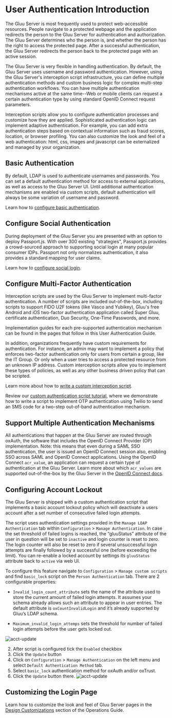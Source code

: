 # User Authentication Introduction

The Gluu Server is most frequently used to protect web-accessible resources. People navigate to a protected webpage and the application redirects the person to the Gluu Server for authentication and authorization. The Gluu Server determines who the person is, and whether the person has the right to access the protected page. After a successful authentication, the Gluu Server redirects the person back to the protected page with an active session.

The Gluu Server is very flexible in handling authentication. By default, the Gluu Server uses username and password authentication. However, using the Gluu Server's interception script infrastructure, you can define multiple authentication methods and custom business logic for complex multi-step authentication workflows. You can have multiple authentication mechanisms active at the same time--Web or mobile clients can request a certain authentication type by using standard OpenID Connect request parameters. 

Interception scripts allow you to configure authentication processes and customize how they are applied. Sophisticated authentication logic can implement adaptive authentication. For example, you can add extra authentication steps based on contextual information such as fraud scores, location, or browser profiling. You can also customize the look and feel of a web authentication: html, css, images and javascript can be externalized and managed by your organization.

## Basic Authentication

By default, LDAP is used to authenticate usernames and passwords. 
You can set a default authentication method for access to external applications, 
as well as access to the Gluu Server UI. Until additional authentication mechanisms 
are enabled via custom scripts, default authentication will always be some 
variation of username and password. 

Learn how to [configure basic authentication](./basic.md).

## Configure Social Authentication

During deployment of the Gluu Server you are presented with an option to deploy Passport.js. With over 300 existing "strategies", Passport.js provides a crowd-sourced approach to supporting social login at many popular consumer IDPs. Passport not only normalizes authentication, it also provides a standard mapping for user claims.

Learn how to [configure social login](./passport.md). 

## Configure Multi-Factor Authentication

Interception scripts are used by the Gluu Server to implement multi-factor authentication. A number of scripts are included out-of-the-box, including scripts to support FIDO U2F tokens (like Vasco and Yubikey), Gluu's free Android and iOS two-factor authentication application called Super Gluu, certificate authentication, Duo Security, One-Time Passwords, and more. 

Implementation guides for each pre-supported authentication mechanism can be found in the pages that follow in this User Authentication Guide.

In addition, organizations frequently have custom requirements for authentication. For instance, an admin may want to implement a policy that enforces two-factor authentication only for users from certain a group, like the IT Group. Or only when a user tries to access a protected resource from an unknown IP address. Custom interception scripts allow you to implement these types of policies, as well as any other business driven policy that can be scripted. 

Learn more about how to [write a custom interception script](../admin-guide//custom-script.md).

Review our [custom authentication script tutorial](./customauthn.md), where we demonstrate how to write a script to implement OTP authentication using Twilio to send an SMS code for a two-step out-of-band authentication mechanism. 

##  Support Multiple Authentication Mechanisms

All authentications that happen at the Gluu Server are routed through oxAuth, the software that includes the OpenID Connect Provider (OP) implementation. Note: this means that even during a SAML SSO authentication, the user is issued an OpenID Connect session also, enabling SSO across SAML and OpenID Connect applications. Using the OpenID Connect `acr_value`, an application can request a certain type of authentication at the Gluu Server. Learn more about which `acr_values` are supported out-of-the-box by the Gluu Server in the [OpenID Connect docs](../admin-guide/openid-connect.md/#multi-factor-authentication-for-clients).

## Configuring Account Lockout

The Gluu Server is shipped with a custom authentication script that implements a 
basic account lockout policy which will deactivate a users account 
after a set number of consecutive failed login attempts.

The script uses authentication settings provided in the `Manage LDAP Authentication` tab within `Configuration` > `Manage Authentication`. In case the set threshold of failed logins is reached, the “gluuStatus” attribute of the user in question will be set to `inactive` and login counter is reset to zero. The login counter will also be reset to zero if several unsuccessful login attempts are finally followed by a successful one (before exceeding the limit). You can re-enable a locked account by settings 
its `gluuStatus` attribute back to `active` via web UI.

To configure this feature navigate to `Configuration` > `Manage custom scripts` and find `basic_lock` script on the `Person Authentication` tab. There are 2 configurable properties:

- `Invalid_login_count_attribute` sets the name of the attribute used to store the current amount of failed login attempts. It assumes your schema already allows such an attribute to appear in user entries. The default attribute is `oxCountInvalidLogin` and it’s already supported by Gluu’s LDAP schema.

- `Maximum_invalid_login_attemps` sets the threshold for number of failed login attempts before the user gets locked out.

![acct-update](../img/admin-guide/user/acct-lockout-config.png)

2. After script is configured tick the `Enabled` checkbox 
3. Click the `Update` button 
4. Click on `Configuration` > `Manage Authentication` on the left menu and select `Default Authentication Method` tab. 
5. Select `basic_lock` authentication method for oxAuth and/or oxTrust.
6. Click the `Update` button there.
![acct-update](../img/admin-guide/user/acct-lockout-update.png)


## Customizing the Login Page 

Learn how to customize the look and feel of Gluu Server pages in the [Design Customizations](../operation/custom-loginpage.md) section of the Operations Guide.
